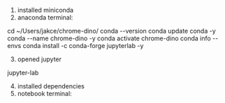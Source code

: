 1. installed miniconda
2. anaconda terminal:

cd ~/Users/jakce/chrome-dino/
conda --version
conda update conda -y
conda --name chrome-dino -y
conda activate chrome-dino
conda info --envs
conda install -c conda-forge jupyterlab -y

3. opened jupyter

jupyter-lab

4. installed dependencies
5. notebook terminal:



